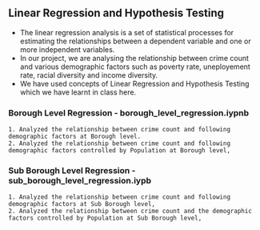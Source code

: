## Linear Regression and Hypothesis Testing
- The linear regression analysis is a set of statistical processes for estimating the relationships between a dependent variable and one or more independent variables.
- In our project, we are analysing the relationship between crime count and various demographic factors such as poverty rate, uneployement rate, racial diversity and income diversity.
- We have used concepts of Linear Regression and Hypothesis Testing which we have learnt in class here.  

### Borough Level Regression - borough_level_regression.iypnb
    1. Analyzed the relationship between crime count and following demographic factors at Borough level.
    2. Analyzed the relationship between crime count and following demographic factors controlled by Population at Borough level,

### Sub Borough Level Regression - sub_borough_level_regression.iypb
    1. Analyzed the relationship between crime count and following demographic factors at Sub Borough level,
    2. Analyzed the relationship between crime count and the demographic factors controlled by Population at Sub Borough level,
